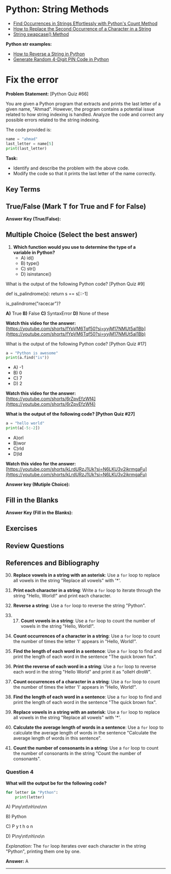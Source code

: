 # Python: String Methods

- [Find Occurrences in Strings Effortlessly with Python's Count Method](https://www.youtube.com/watch?v=jWl8oWwEnzA&list=PLKYRx0Ibk7Vi-CC7ik98qT0VKK0F7ikja&index=75)
- [How to Replace the Second Occurrence of a Character in a String](https://www.youtube.com/watch?v=N7r1L5qpVKw&list=PLKYRx0Ibk7Vi-CC7ik98qT0VKK0F7ikja&index=38)
- [String swapcase() Method](https://www.youtube.com/watch?v=Lj-LxOx3HBI&list=PLKYRx0Ibk7Vi-CC7ik98qT0VKK0F7ikja&index=26)

**Python str examples:**
- [How to Reverse a String in Python](https://www.youtube.com/watch?v=oD9Sfa-9uHU&list=PLKYRx0Ibk7Vi-CC7ik98qT0VKK0F7ikja&index=44)
- [Generate Random 4-Digit PIN Code in Python](https://www.youtube.com/watch?v=93S_k3QIOAw)

# Fix the error

**Problem Statement:** [Python Quiz #66]

You are given a Python program that extracts and prints the last letter of a given name, "Ahmad". However, the program contains a potential issue related to how string indexing is handled. Analyze the code and correct any possible errors related to the string indexing.

The code provided is:

```python
name = "ahmad"
last_letter = name[5]
print(last_letter)
```

**Task:**
- Identify and describe the problem with the above code.
- Modify the code so that it prints the last letter of the name correctly.
## Key Terms

## True/False (Mark T for True and F for False)

**Answer Key (True/False):**

## Multiple Choice (Select the best answer)

1. **Which function would you use to determine the type of a variable in Python?**
   - A) id()
   - B) type()
   - C) str()
   - D) isinstance()

What is the output of the following Python code? [Python Quiz #9]

def is_palindrome(s):
  return s == s[::-1]

is_palindrome("racecar")?

**A)** True
**B)** False
**C)** SyntaxError
**D)** None of these

**Watch this video for the answer:** [https://youtube.com/shorts/fYpVM6Tqf50?si=yyjM17NMUt5al1Bb](https://youtube.com/shorts/fYpVM6Tqf50?si=yyjM17NMUt5al1Bb)
  
What is the output of the following Python code? [Python Quiz #17]
```python
a = "Python is awesome"
print(a.find("is"))
```
- A) -1
- B) 0
- C) 7
- D) 2

**Watch this video for the answer:** [https://youtube.com/shorts/6rZpvEfzWf4](https://youtube.com/shorts/6rZpvEfzWf4)

**What is the output of the following code? [Python Quiz #27]**
```python
a = "hello world"
print(a[-5:-2])
```

- A)orl
- B)wor
- C)rld
- D)ld

**Watch this video for the answer:** [https://youtube.com/shorts/kLrdURzJ1Uk?si=N6LKU3v2ikrmgaFu](https://youtube.com/shorts/kLrdURzJ1Uk?si=N6LKU3v2ikrmgaFu)

**Answer key (Mutiple Choice):**

## Fill in the Blanks

**Answer Key (Fill in the Blanks):**

## Exercises

## Review Questions

## References and Bibliography

30. **Replace vowels in a string with an asterisk**: Use a `for` loop to replace all vowels in the string "Replace all vowels" with '*'.

3. **Print each character in a string**: Write a `for` loop to iterate through the string "Hello, World!" and print each character.
7. **Reverse a string**: Use a `for` loop to reverse the string "Python".
8. 17. **Count vowels in a string**: Use a `for` loop to count the number of vowels in the string "Hello, World!".
25. **Count occurrences of a character in a string**: Use a `for` loop to count the number of times the letter 'l' appears in "Hello, World!".
27. **Find the length of each word in a sentence**: Use a `for` loop to find and print the length of each word in the sentence "The quick brown fox".
9.  **Print the reverse of each word in a string**: Use a `for` loop to reverse each word in the string "Hello World" and print it as "olleH dlroW".
10. **Count occurrences of a character in a string**: Use a `for` loop to count the number of times the letter 'l' appears in "Hello, World!".
11. **Find the length of each word in a sentence**: Use a `for` loop to find and print the length of each word in the sentence "The quick brown fox".
12. **Replace vowels in a string with an asterisk**: Use a `for` loop to replace all vowels in the string "Replace all vowels" with '*'.
13. **Calculate the average length of words in a sentence**: Use a `for` loop to calculate the average length of words in the sentence "Calculate the average length of words in this sentence".
14. **Count the number of consonants in a string**: Use a `for` loop to count the number of consonants in the string "Count the number of consonants".

### Question 4
**What will the output be for the following code?**
```python
for letter in "Python":
    print(letter)
```
A) P\ny\nt\nh\no\nn

B) Python

C) P y t h o n

D) P\ny\nt\nh\no\n

*Explanation:* The `for` loop iterates over each character in the string "Python", printing them one by one.

**Answer:** A

---
